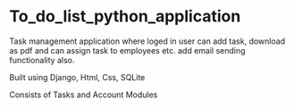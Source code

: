 # To_do_list_python_application

Task management application where loged in user can add task, download as pdf and can assign task to employees etc. add email sending functionality also.

Built using Django, Html, Css, SQLite

Consists of Tasks and Account Modules
